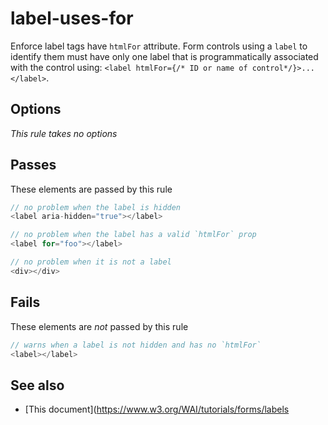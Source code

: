 # label-uses-for


Enforce label tags have `htmlFor` attribute. Form controls using a `label` to
identify them must have only one label that is programmatically associated with
the control using: `<label htmlFor={/* ID or name of control*/}>...</label>`.


## Options

*This rule takes no options*

## Passes

These elements are passed by this rule
```js
// no problem when the label is hidden
<label aria-hidden="true"></label>

// no problem when the label has a valid `htmlFor` prop
<label for="foo"></label>

// no problem when it is not a label
<div></div>
```

## Fails

These elements are *not* passed by this rule
```js
// warns when a label is not hidden and has no `htmlFor`
<label></label>
```

## See also

 - [This document](https://www.w3.org/WAI/tutorials/forms/labels